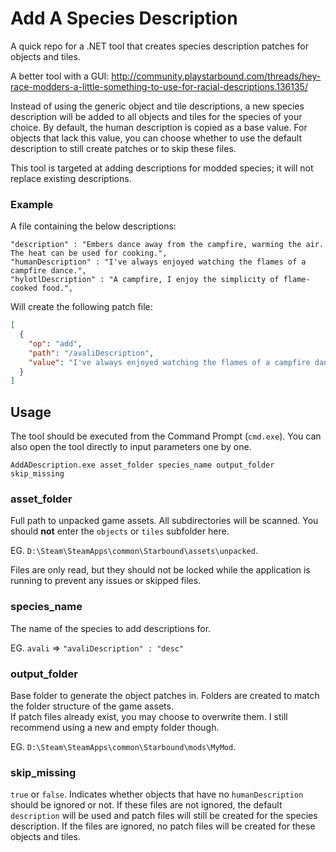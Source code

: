# Add A Species Description
A quick repo for a .NET tool that creates species description patches for objects and tiles.

A better tool with a GUI: http://community.playstarbound.com/threads/hey-race-modders-a-little-something-to-use-for-racial-descriptions.136135/

Instead of using the generic object and tile descriptions, a new species description will be added to all objects and tiles for the species of your choice. By default, the human description is copied as a base value. For objects that lack this value, you can choose whether to use the default description to still create patches or to skip these files.

This tool is targeted at adding descriptions for modded species; it will not replace existing descriptions.

### Example
A file containing the below descriptions:
```
"description" : "Embers dance away from the campfire, warming the air. The heat can be used for cooking.",
"humanDescription" : "I've always enjoyed watching the flames of a campfire dance.",
"hylotlDescription" : "A campfire, I enjoy the simplicity of flame-cooked food.",
```
Will create the following patch file:
```json
[
  {
    "op": "add",
    "path": "/avaliDescription",
    "value": "I've always enjoyed watching the flames of a campfire dance."
  }
]
```

## Usage
The tool should be executed from the Command Prompt (`cmd.exe`). You can also open the tool directly to input parameters one by one.
```
AddADescription.exe asset_folder species_name output_folder skip_missing
```

### asset_folder
Full path to unpacked game assets. All subdirectories will be scanned. You should **not** enter the `objects` or `tiles` subfolder here.

EG. `D:\Steam\SteamApps\common\Starbound\assets\unpacked`.

Files are only read, but they should not be locked while the application is running to prevent any issues or skipped files.

### species_name
The name of the species to add descriptions for.

EG. `avali` => `"avaliDescription" : "desc"`

### output_folder
Base folder to generate the object patches in. Folders are created to match the folder structure of the game assets.  
If patch files already exist, you may choose to overwrite them. I still recommend using a new and empty folder though.

EG. `D:\Steam\SteamApps\common\Starbound\mods\MyMod`.

### skip_missing
`true` or `false`.
Indicates whether objects that have no `humanDescription` should be ignored or not. If these files are not ignored, the default `description` will be used and patch files will still be created for the species description. If the files are ignored, no patch files will be created for these objects and tiles.
